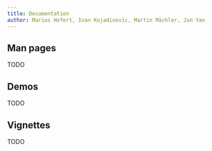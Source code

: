 ```yaml
---
title: Documentation
author: Marius Hofert, Ivan Kojadinovic, Martin Mächler, Jun Yan
---
```


## Man pages

TODO

## Demos

TODO

## Vignettes

TODO
